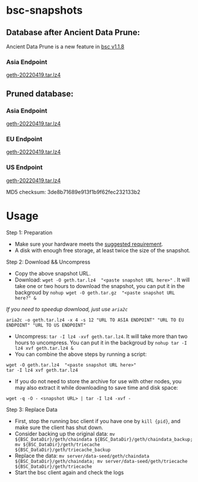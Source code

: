 
# bsc-snapshots

## Database after Ancient Data Prune:

Ancient Data Prune is a new feature in [bsc v1.1.8](https://github.com/binance-chain/bsc/releases/tag/v1.1.8)

### Asia Endpoint


[geth-20220419.tar.lz4
](https://tf-dex-prod-public-snapshot-site1.s3-accelerate.amazonaws.com/geth-20220419-prune-ancient.tar.lz4?AWSAccessKeyId=AKIAYINE6SBQPUZDDRRO&Signature=asB9FbuWIo%2FYvLL4zQ%2B5e7Y8NIU%3D&Expires=1653040143
)


## Pruned database:


### Asia Endpoint


[geth-20220419.tar.lz4
](https://tf-dex-prod-public-snapshot-site1.s3-accelerate.amazonaws.com/geth-20220419.tar.lz4?AWSAccessKeyId=AKIAYINE6SBQPUZDDRRO&Signature=ImJ6DHJG9Hy%2BAb9%2BAmpl6%2BqY0KI%3D&Expires=1653040142
)

### EU Endpoint


[geth-20220419.tar.lz4
](https://tf-dex-prod-public-snapshot.s3-accelerate.amazonaws.com/geth-20220419.tar.lz4?AWSAccessKeyId=AKIAYINE6SBQPUZDDRRO&Signature=8IeMxVD54DXYLVCj4yx%2FNBeGNeU%3D&Expires=1653040142
)


### US Endpoint


[geth-20220419.tar.lz4
](https://tf-dex-prod-public-snapshot-site3.s3-accelerate.amazonaws.com/geth-20220419.tar.lz4?AWSAccessKeyId=AKIAYINE6SBQPUZDDRRO&Signature=41OCQICf2R7q2E9z%2BNADcSMI1iE%3D&Expires=1653040143
)

MD5 checksum: 3de8b71689e913f1b9f62fec232133b2



# Usage 

Step 1: Preparation
- Make sure your hardware meets the [suggested requirement](https://docs.binance.org/smart-chain/developer/fullnode.html).
- A disk with enough free storage, at least twice the size of the snapshot.

Step 2: Download && Uncompress
- Copy the above snapshot URL.
- Download:  `wget -O geth.tar.lz4  "<paste snapshot URL here>"` . It will take one or two hours to download the snapshot, you can put it in the backgroud by `nohup wget -O geth.tar.gz  "<paste snapshot URL here?" &`


*If you need to speedup download, just use `aria2c`*
```
aria2c -o geth.tar.lz4 -x 4 -s 12 "URL TO ASIA ENDPOINT" "URL TO EU ENDPOINT" "URL TO US ENDPOINT"
```


- Uncompress: `tar -I lz4 -xvf geth.tar.lz4`. It will take more than two hours to uncompress. You can put it in the backgroud by `nohup tar -I lz4 xvf geth.tar.lz4 &`
- You can combine the above steps by running a script:
```
wget -O geth.tar.lz4  "<paste snapshot URL here>"
tar -I lz4 xvf geth.tar.lz4
```


- If you do not need to store the archive for use with other nodes, you may also extract it while downloading to save time and disk space:
```
wget -q -O - <snapshot URL> | tar -I lz4 -xvf -
```


Step 3: Replace Data
- First, stop the running bsc client if you have one by `kill {pid}`, and make sure the client has shut down.
- Consider backing up the original data: `mv ${BSC_DataDir}/geth/chaindata ${BSC_DataDir}/geth/chaindata_backup; mv ${BSC_DataDir}/geth/triecache ${BSC_DataDir}/geth/triecache_backup`
- Replace the data: `mv server/data-seed/geth/chaindata ${BSC_DataDir}/geth/chaindata; mv server/data-seed/geth/triecache ${BSC_DataDir}/geth/triecache`
- Start the bsc client again and check the logs

